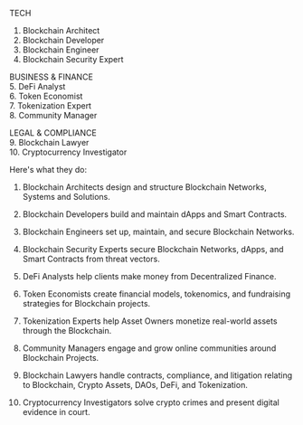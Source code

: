 TECH  
1. Blockchain Architect  
2. Blockchain Developer  
3. Blockchain Engineer  
4. Blockchain Security Expert  
  
BUSINESS & FINANCE  
5. DeFi Analyst  
6. Token Economist  
7. Tokenization Expert  
8. Community Manager  
  
LEGAL & COMPLIANCE  
9. Blockchain Lawyer  
10. Cryptocurrency Investigator  
  
  
Here's what they do:  
  
1. Blockchain Architects design and structure Blockchain Networks, Systems and Solutions.  
  
2. Blockchain Developers build and maintain dApps and Smart Contracts.  
  
3. Blockchain Engineers set up, maintain, and secure Blockchain Networks.  
  
4. Blockchain Security Experts secure Blockchain Networks, dApps, and Smart Contracts from threat vectors.  
  
5. DeFi Analysts help clients make money from Decentralized Finance.  
  
6. Token Economists create financial models, tokenomics, and fundraising strategies for Blockchain projects.  
  
7. Tokenization Experts help Asset Owners monetize real-world assets through the Blockchain.  
  
8. Community Managers engage and grow online communities around Blockchain Projects.  
  
9. Blockchain Lawyers handle contracts, compliance, and litigation relating to Blockchain, Crypto Assets, DAOs, DeFi, and Tokenization.  
  
10. Cryptocurrency Investigators solve crypto crimes and present digital evidence in court.